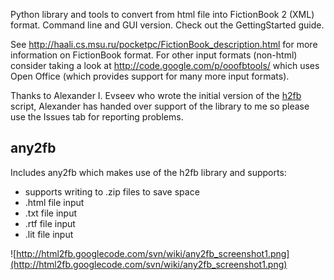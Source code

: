 Python library and tools to convert from html file into FictionBook  2 (XML) format. Command line and GUI version. Check out the GettingStarted guide.

See http://haali.cs.msu.ru/pocketpc/FictionBook_description.html for more information on FictionBook format. For other input formats (non-html) consider taking a look at http://code.google.com/p/ooofbtools/ which uses Open Office (which provides support for many more input formats).

Thanks to Alexander I. Evseev who wrote the initial version of the [h2fb](http://altline.ru/~e-ai/h2fb_about.shtml) script, Alexander has handed over support of the library to me so please use the Issues tab for reporting problems.


## any2fb ##

Includes any2fb which makes use of the h2fb library and supports:

  * supports writing to .zip files to save space
  * .html file input
  * .txt file input
  * .rtf file input
  * .lit file input

![http://html2fb.googlecode.com/svn/wiki/any2fb_screenshot1.png](http://html2fb.googlecode.com/svn/wiki/any2fb_screenshot1.png)